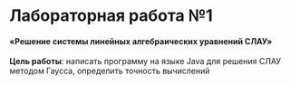 # Лабораторная работа №1 
#### «Решение системы линейных алгебраических уравнений СЛАУ»

**Цель работы**: написать программу на языке Java для решения СЛАУ методом Гаусса, определить точность вычислений

